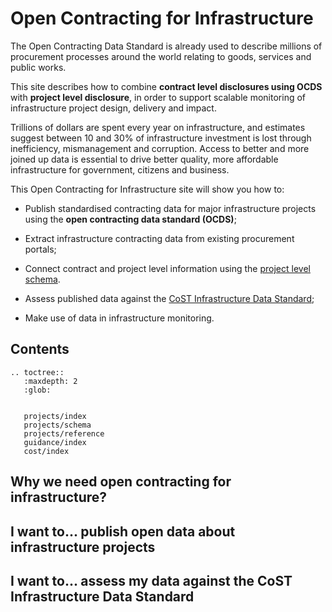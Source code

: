 # Open Contracting for Infrastructure

The Open Contracting Data Standard is already used to describe millions of procurement processes around the world relating to goods, services and public works. 

This site describes how to combine **contract level disclosures using OCDS** with **project level disclosure**, in order to support scalable monitoring of infrastructure project design, delivery and impact. 

Trillions of dollars are spent every year on infrastructure, and estimates suggest between 10 and 30% of infrastructure investment is lost through inefficiency, mismanagement and corruption. Access to better and more joined up data is essential to drive better quality, more affordable infrastructure for government, citizens and business.

This Open Contracting for Infrastructure site will show you how to:

* Publish standardised contracting data for major infrastructure projects using the **open contracting data standard (OCDS)**;

* Extract infrastructure contracting data from existing procurement portals;

* Connect contract and project level information using the [project level schema](project/index.md).

* Assess published data against the [CoST Infrastructure Data Standard](project/mapping.md);

* Make use of data in infrastructure monitoring.


## Contents

```eval_rst
.. toctree::
   :maxdepth: 2
   :glob:


   projects/index
   projects/schema
   projects/reference
   guidance/index
   cost/index
```


## Why we need open contracting for infrastructure? 






## I want to... publish open data about infrastructure projects




## I want to... assess my data against the CoST Infrastructure Data Standard



